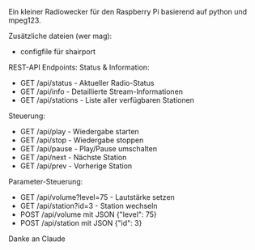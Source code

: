 Ein kleiner Radiowecker für den Raspberry Pi basierend auf python und mpeg123.

Zusätzliche dateien (wer mag): 
  - configfile für shairport



REST-API Endpoints:
Status & Information:

  - GET /api/status - Aktueller Radio-Status
  - GET /api/info - Detaillierte Stream-Informationen
  - GET /api/stations - Liste aller verfügbaren Stationen

Steuerung:

  - GET /api/play - Wiedergabe starten
  - GET /api/stop - Wiedergabe stoppen
  - GET /api/pause - Play/Pause umschalten
  - GET /api/next - Nächste Station
  - GET /api/prev - Vorherige Station

Parameter-Steuerung:

  - GET /api/volume?level=75 - Lautstärke setzen
  - GET /api/station?id=3 - Station wechseln
  - POST /api/volume mit JSON {"level": 75}
  - POST /api/station mit JSON {"id": 3}


Danke an Claude
